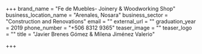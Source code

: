 +++
brand_name = "Fe de Muebles- Joinery & Woodworking Shop"
business_location_name = "Arenales, Nosara"
business_sector = "Construction and Renovations"
email = ""
external_url = ""
graduation_year = 2019
phone_number = "+506 8312 9365"
teaser_image = ""
teaser_logo = ""
title = "Javier Brenes Gómez & Milena Jiménez Valerio"

+++
